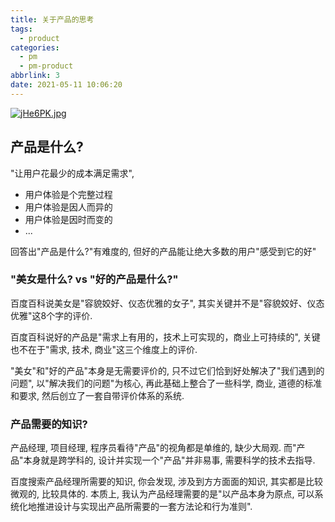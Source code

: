```yaml
---
title: 关于产品的思考
tags: 
  - product
categories:
  - pm
  - pm-product
abbrlink: 3
date: 2021-05-11 10:06:20
---
```


[![jHe6PK.jpg](https://s1.ax1x.com/2022/07/19/jHe6PK.jpg)](https://imgtu.com/i/jHe6PK)

<!--more-->

## 产品是什么?

"让用户花最少的成本满足需求",  

- 用户体验是个完整过程
- 用户体验是因人而异的
- 用户体验是因时而变的
- ...

回答出"产品是什么?"有难度的, 但好的产品能让绝大多数的用户"感受到它的好"

### "美女是什么? vs "好的产品是什么?"

百度百科说美女是"容貌姣好、仪态优雅的女子", 其实关键并不是"容貌姣好、仪态优雅"这8个字的评价. 

百度百科说好的产品是"需求上有用的，技术上可实现的，商业上可持续的", 关键也不在于"需求, 技术, 商业"这三个维度上的评价.

"美女"和"好的产品"本身是无需要评价的, 只不过它们恰到好处解决了"我们遇到的问题", 以"解决我们的问题"为核心, 再此基础上整合了一些科学, 商业, 道德的标准和要求, 然后创立了一套自带评价体系的系统. 


### 产品需要的知识?

产品经理, 项目经理, 程序员看待"产品"的视角都是单维的, 缺少大局观. 而"产品"本身就是跨学科的, 设计并实现一个"产品"并非易事, 需要科学的技术去指导. 

百度搜索产品经理所需要的知识, 你会发现, 涉及到方方面面的知识, 其实都是比较微观的, 比较具体的. 本质上, 我认为产品经理需要的是"以产品本身为原点, 可以系统化地推进设计与实现出产品所需要的一套方法论和行为准则".

